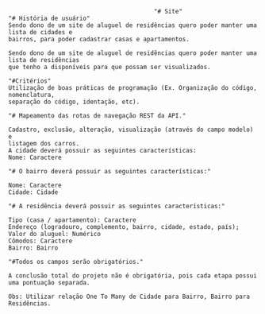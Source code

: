                                              "# Site"
    "# História de usuário"
    Sendo dono de um site de aluguel de residências quero poder manter uma lista de cidades e
    bairros, para poder cadastrar casas e apartamentos.

    Sendo dono de um site de aluguel de residências quero poder manter uma lista de residências
    que tenho a disponíveis para que possam ser visualizados.

    "#Critérios"
    Utilização de boas práticas de programação (Ex. Organização do código, nomenclatura,
    separação do código, identação, etc).

    "# Mapeamento das rotas de navegação REST da API."

    Cadastro, exclusão, alteração, visualização (através do campo modelo) e
    listagem dos carros.
    A cidade deverá possuir as seguintes características:
    Nome: Caractere

    "# O bairro deverá possuir as seguintes características:"

    Nome: Caractere
    Cidade: Cidade

    "# A residência deverá possuir as seguintes características:"

    Tipo (casa / apartamento): Caractere
    Endereço (logradouro, complemento, bairro, cidade, estado, país);
    Valor do aluguel: Numérico
    Cômodos: Caractere
    Bairro: Bairro

    "#Todos os campos serão obrigatórios."

    A conclusão total do projeto não é obrigatória, pois cada etapa possui uma pontuação separada.

    Obs: Utilizar relação One To Many de Cidade para Bairro, Bairro para Residências.
